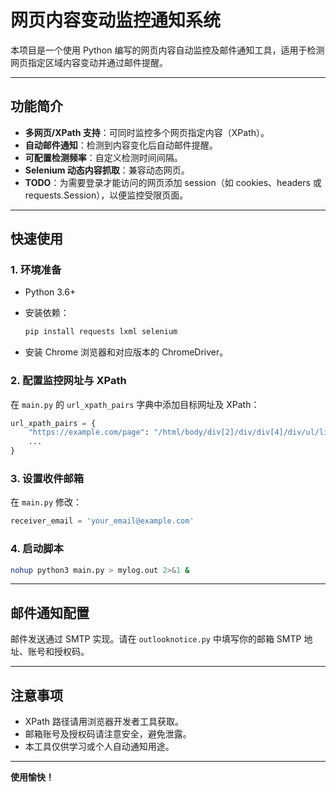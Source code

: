 # 网页内容变动监控通知系统

本项目是一个使用 Python 编写的网页内容自动监控及邮件通知工具，适用于检测网页指定区域内容变动并通过邮件提醒。

---

## 功能简介

- **多网页/XPath 支持**：可同时监控多个网页指定内容（XPath）。
- **自动邮件通知**：检测到内容变化后自动邮件提醒。
- **可配置检测频率**：自定义检测时间间隔。
- **Selenium 动态内容抓取**：兼容动态网页。
- **TODO**：为需要登录才能访问的网页添加 session（如 cookies、headers 或 requests.Session），以便监控受限页面。

---

## 快速使用

### 1. 环境准备

- Python 3.6+
- 安装依赖：

  ```bash
  pip install requests lxml selenium
  ```

- 安装 Chrome 浏览器和对应版本的 ChromeDriver。

### 2. 配置监控网址与 XPath

在 `main.py` 的 `url_xpath_pairs` 字典中添加目标网址及 XPath：

```python
url_xpath_pairs = {
    "https://example.com/page": "/html/body/div[2]/div/div[4]/div/ul/li[2]/a",
    ...
}
```

### 3. 设置收件邮箱

在 `main.py` 修改：

```python
receiver_email = 'your_email@example.com'
```

### 4. 启动脚本

```bash
nohup python3 main.py > mylog.out 2>&1 &
```

---

## 邮件通知配置

邮件发送通过 SMTP 实现。请在 `outlooknotice.py` 中填写你的邮箱 SMTP 地址、账号和授权码。

---

## 注意事项

- XPath 路径请用浏览器开发者工具获取。
- 邮箱账号及授权码请注意安全，避免泄露。
- 本工具仅供学习或个人自动通知用途。

---

**使用愉快！**
